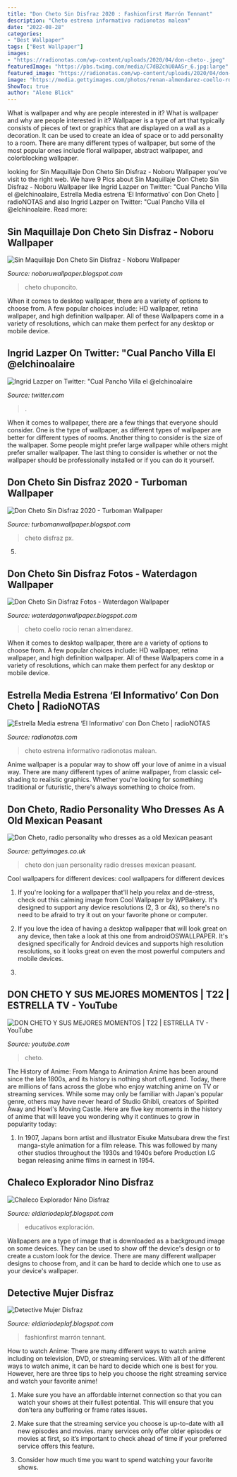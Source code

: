 ```yaml
---
title: "Don Cheto Sin Disfraz 2020 : Fashionfirst Marrón Tennant"
description: "Cheto estrena informativo radionotas malean"
date: "2022-08-28"
categories:
- "Best Wallpaper"
tags: ["Best Wallpaper"]
images:
- "https://radionotas.com/wp-content/uploads/2020/04/don-cheto-.jpeg"
featuredImage: "https://pbs.twimg.com/media/C7dBZchU0AASr_6.jpg:large"
featured_image: "https://radionotas.com/wp-content/uploads/2020/04/don-cheto-.jpeg"
image: "https://media.gettyimages.com/photos/renan-almendarez-coello-rocio-sandoval-and-don-cheto-participate-in-picture-id77203164?s=612x612"
ShowToc: true
author: "Alene Blick"
---
```



What is wallpaper and why are people interested in it?
What is wallpaper and why are people interested in it?
Wallpaper is a type of art that typically consists of pieces of text or graphics that are displayed on a wall as a decoration. It can be used to create an idea of space or to add personality to a room. There are many different types of wallpaper, but some of the most popular ones include floral wallpaper, abstract wallpaper, and colorblocking wallpaper.

	

		
looking for Sin Maquillaje Don Cheto Sin Disfraz - Noboru Wallpaper you've visit to the right web. We have 9 Pics about Sin Maquillaje Don Cheto Sin Disfraz - Noboru Wallpaper like Ingrid Lazper on Twitter: &quot;Cual Pancho Villa el @elchinoalaire, Estrella Media estrena ‘El Informativo’ con Don Cheto | radioNOTAS and also Ingrid Lazper on Twitter: &quot;Cual Pancho Villa el @elchinoalaire. Read more:
		
    
## Sin Maquillaje Don Cheto Sin Disfraz - Noboru Wallpaper

<img loading=lazy src="https://i.ytimg.com/vi/G__fT6LeLmI/maxresdefault.jpg" onerror="this.onerror=null;this.src='https://tse1.mm.bing.net/th?id=OIP.HQ1AMO0_lIK7D1Kzg_G-nwHaEK&amp;pid=15.1';" alt="Sin Maquillaje Don Cheto Sin Disfraz - Noboru Wallpaper">

_Source: noboruwallpaper.blogspot.com_

>cheto chuponcito. 

	

When it comes to desktop wallpaper, there are a variety of options to choose from. A few popular choices include: HD wallpaper, retina wallpaper, and high definition wallpaper. All of these Wallpapers come in a variety of resolutions, which can make them perfect for any desktop or mobile device. 

    
## Ingrid Lazper On Twitter: &quot;Cual Pancho Villa El @elchinoalaire

<img loading=lazy src="https://pbs.twimg.com/media/C7dBZchU0AASr_6.jpg:large" onerror="this.onerror=null;this.src='https://tse2.mm.bing.net/th?id=OIP.qas6P8c-a34jOwd_Bl5faAHaJ4&amp;pid=15.1';" alt="Ingrid Lazper on Twitter: &quot;Cual Pancho Villa el @elchinoalaire">

_Source: twitter.com_

>. 

	

When it comes to wallpaper, there are a few things that everyone should consider. One is the type of wallpaper, as different types of wallpaper are better for different types of rooms. Another thing to consider is the size of the wallpaper. Some people might prefer large wallpaper while others might prefer smaller wallpaper. The last thing to consider is whether or not the wallpaper should be professionally installed or if you can do it yourself.

    
## Don Cheto Sin Disfraz 2020 - Turboman Wallpaper

<img loading=lazy src="https://media.gettyimages.com/photos/don-cheto-is-seen-on-april-30-2018-in-los-angeles-california-picture-id953349198?s=612x612" onerror="this.onerror=null;this.src='https://tse3.mm.bing.net/th?id=OIP.z8zGUqobNVvN0AMM69JxZAAAAA&amp;pid=15.1';" alt="Don Cheto Sin Disfraz 2020 - Turboman Wallpaper">

_Source: turbomanwallpaper.blogspot.com_

>cheto disfraz px. 

	

5.

    
## Don Cheto Sin Disfraz Fotos - Waterdagon Wallpaper

<img loading=lazy src="https://media.gettyimages.com/photos/renan-almendarez-coello-rocio-sandoval-and-don-cheto-participate-in-picture-id77203164?s=612x612" onerror="this.onerror=null;this.src='https://tse1.mm.bing.net/th?id=OIP.G-b9GfQv4sC_SS2E0UR1xAHaE8&amp;pid=15.1';" alt="Don Cheto Sin Disfraz Fotos - Waterdagon Wallpaper">

_Source: waterdagonwallpaper.blogspot.com_

>cheto coello rocio renan almendarez. 

	

When it comes to desktop wallpaper, there are a variety of options to choose from. A few popular choices include: HD wallpaper, retina wallpaper, and high definition wallpaper. All of these Wallpapers come in a variety of resolutions, which can make them perfect for any desktop or mobile device. 

    
## Estrella Media Estrena ‘El Informativo’ Con Don Cheto | RadioNOTAS

<img loading=lazy src="https://radionotas.com/wp-content/uploads/2020/04/don-cheto-.jpeg" onerror="this.onerror=null;this.src='https://tse4.mm.bing.net/th?id=OIP.CsMXir6kVl3m-Ysc8TJE8wHaE_&amp;pid=15.1';" alt="Estrella Media estrena ‘El Informativo’ con Don Cheto | radioNOTAS">

_Source: radionotas.com_

>cheto estrena informativo radionotas malean. 

	

Anime wallpaper is a popular way to show off your love of anime in a visual way. There are many different types of anime wallpaper, from classic cel-shading to realistic graphics. Whether you're looking for something traditional or futuristic, there's always something to choice from.

    
## Don Cheto, Radio Personality Who Dresses As A Old Mexican Peasant

<img loading=lazy src="https://media.gettyimages.com/photos/don-cheto-radio-personality-who-dresses-as-a-old-mexican-peasant-with-picture-id563986099" onerror="this.onerror=null;this.src='https://tse4.mm.bing.net/th?id=OIP.JWzZ3oT2zFqISMzb8NYwwAHaFM&amp;pid=15.1';" alt="Don Cheto, radio personality who dresses as a old Mexican peasant">

_Source: gettyimages.co.uk_

>cheto don juan personality radio dresses mexican peasant. 

	

Cool wallpapers for different devices:
cool wallpapers for different devices 

1. If you're looking for a wallpaper that'll help you relax and de-stress, check out this calming image from Cool Wallpaper by WPBakery. It's designed to support any device resolutions (2, 3 or 4k), so there's no need to be afraid to try it out on your favorite phone or computer.

2. If you love the idea of having a desktop wallpaper that will look great on any device, then take a look at this one from androidOSWALLPAPER. It's designed specifically for Android devices and supports high resolution resolutions, so it looks great on even the most powerful computers and mobile devices.

3.

    
## DON CHETO Y SUS MEJORES MOMENTOS | T22 | ESTRELLA TV - YouTube

<img loading=lazy src="https://i.ytimg.com/vi/oogedBmhfWY/maxresdefault.jpg" onerror="this.onerror=null;this.src='https://tse2.mm.bing.net/th?id=OIP.OZMy6g6E_O3SliVKK0jHiQHaEK&amp;pid=15.1';" alt="DON CHETO Y SUS MEJORES MOMENTOS | T22 | ESTRELLA TV - YouTube">

_Source: youtube.com_

>cheto. 

	

The History of Anime: From Manga to Animation
Anime has been around since the late 1800s, and its history is nothing short ofLegend. Today, there are millions of fans across the globe who enjoy watching anime on TV or streaming services. While some may only be familiar with Japan's popular genre, others may have never heard of Studio Ghibli, creators of Spirited Away and Howl's Moving Castle. Here are five key moments in the history of anime that will leave you wondering why it continues to grow in popularity today:
1) In 1907, Japans born artist and illustrator Eisuke Matsubara drew the first manga-style animation for a film release. This was followed by many other studios throughout the 1930s and 1940s before Production I.G began releasing anime films in earnest in 1954.

    
## Chaleco Explorador Nino Disfraz

<img loading=lazy src="https://images-na.ssl-images-amazon.com/images/I/71ns%2BRHj7lL._SY355_.jpg" onerror="this.onerror=null;this.src='https://tse3.mm.bing.net/th?id=OIP.I_EAsMLIya9JZ4amyGBW5wAAAA&amp;pid=15.1';" alt="Chaleco Explorador Nino Disfraz">

_Source: eldiariodeplaf.blogspot.com_

>educativos exploración. 

	

Wallpapers are a type of image that is downloaded as a background image on some devices. They can be used to show off the device's design or to create a custom look for the device. There are many different wallpaper designs to choose from, and it can be hard to decide which one to use as your device's wallpaper.

    
## Detective Mujer Disfraz

<img loading=lazy src="https://images-na.ssl-images-amazon.com/images/I/51mnRRM5h9L._UX679_.jpg" onerror="this.onerror=null;this.src='https://tse1.mm.bing.net/th?id=OIP.-ctuGZCJuSsc-xdXGSUqagHaHa&amp;pid=15.1';" alt="Detective Mujer Disfraz">

_Source: eldiariodeplaf.blogspot.com_

>fashionfirst marrón tennant. 

	

How to watch Anime: There are many different ways to watch anime including on television, DVD, or streaming services.
With all of the different ways to watch anime, it can be hard to decide which one is best for you. However, here are three tips to help you choose the right streaming service and watch your favorite anime!
1. Make sure you have an affordable internet connection so that you can watch your shows at their fullest potential. This will ensure that you don’tera any buffering or frame rates issues.

2. Make sure that the streaming service you choose is up-to-date with all new episodes and movies. many services only offer older episodes or movies at first, so it’s important to check ahead of time if your preferred service offers this feature.

3. Consider how much time you want to spend watching your favorite shows.

